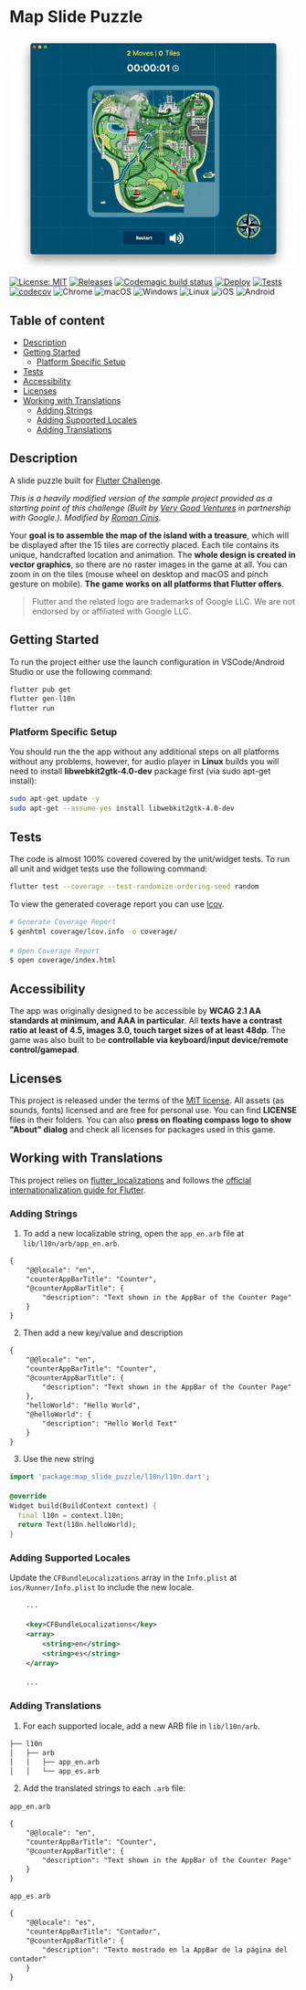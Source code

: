 # Map Slide Puzzle

![Preview][preview]

[![License: MIT][license_badge]][license_link]
[![Releases](https://img.shields.io/github/v/release/tsinis/slide_puzzle)](https://github.com/tsinis/slide_puzzle/releases)
[![Codemagic build status](https://api.codemagic.io/apps/62254e583ce15d170e3b522d/62254e583ce15d170e3b522c/status_badge.svg)](https://codemagic.io/apps/62254e583ce15d170e3b522d/62254e583ce15d170e3b522c/latest_build)
[![Deploy](https://github.com/tsinis/slide_puzzle/actions/workflows/deploy.yaml/badge.svg)](https://github.com/tsinis/slide_puzzle/actions/workflows/deploy.yaml)
[![Tests](https://github.com/tsinis/slide_puzzle/actions/workflows/tests.yaml/badge.svg)](https://github.com/tsinis/slide_puzzle/actions/workflows/tests.yaml)
[![codecov](https://codecov.io/gh/tsinis/slide_puzzle/branch/main/graph/badge.svg?token=FQF1LSGA1H)](https://codecov.io/gh/tsinis/slide_puzzle)
![Chrome](https://img.shields.io/badge/Chrome-✓-success?logo=google-chrome&logoColor=white)
![macOS](https://img.shields.io/badge/macOS-✓-success?logo=apple)
![Windows](https://img.shields.io/badge/Windows-✓-success?logo=windows)
![Linux](https://img.shields.io/badge/Linux-✓-success?logo=ubuntu&logoColor=white)
![iOS](https://img.shields.io/badge/iOS-✓-green?logo=apple)
![Android](https://img.shields.io/badge/Android-✓-green?logo=android&logoColor=white)

## Table of content

* [Description](#Description)
* [Getting Started](#Getting-Started)
  * [Platform Specific Setup](#Platform-Specific-Setup)
* [Tests](#Tests)
* [Accessibility](#Accessibility)
* [Licenses](#Licenses)
* [Working with Translations](#Working-with-Translations)
  * [Adding Strings](#Adding-Strings)
  * [Adding Supported Locales](#Adding-Supported-Locales)
  * [Adding Translations](#Adding-Translations)

## Description

A slide puzzle built for [Flutter Challenge](https://flutterhack.devpost.com/).

*This is a heavily modified version of the sample project provided as a starting point of this challenge (Built by [Very Good Ventures][very_good_ventures_link] in partnership with Google.). Modified by [Roman Cinis][roman_cinis_link].*

Your **goal is to assemble the map of the island with a treasure**, which will be displayed after the 15 tiles are correctly placed. Each tile contains its unique, handcrafted location and animation. The **whole design is created in vector graphics**, so there are no raster images in the game at all. You can zoom in on the tiles (mouse wheel on desktop and macOS and pinch gesture on mobile). **The game works on all platforms that Flutter offers**.

> Flutter and the related logo are trademarks of Google LLC. We are not endorsed by or affiliated with Google LLC.

## Getting Started

To run the project either use the launch configuration in VSCode/Android Studio or use the following command:

```sh
flutter pub get
flutter gen-l10n
flutter run
```

### Platform Specific Setup

You should run the the app without any additional steps on all platforms without any problems, however, for audio player in **Linux** builds you will need to install **libwebkit2gtk-4.0-dev** package first (via sudo apt-get install):

```sh
sudo apt-get update -y
sudo apt-get --assume-yes install libwebkit2gtk-4.0-dev
```

## Tests

The code is almost 100% covered covered by the unit/widget tests. To run all unit and widget tests use the following command:

```sh
flutter test --coverage --test-randomize-ordering-seed random
```

To view the generated coverage report you can use [lcov](https://github.com/linux-test-project/lcov).

```sh
# Generate Coverage Report
$ genhtml coverage/lcov.info -o coverage/

# Open Coverage Report
$ open coverage/index.html
```

## Accessibility

The app was originally designed to be accessible by **WCAG 2.1 AA standards at minimum, and AAA in particular**. All **texts have a contrast ratio at least of 4.5, images 3.0, touch target sizes of at least 48dp**. The game was also built to be **controllable via keyboard/input device/remote control/gamepad**.

## Licenses

This project is released under the terms of the [MIT license](./LICENSE). All assets (as sounds, fonts) licensed and are free for personal use. You can find **LICENSE** files in their folders. You can also **press on floating compass logo to show "About" dialog** and check all licenses for packages used in this game.

## Working with Translations

This project relies on [flutter_localizations][flutter_localizations_link] and follows the [official internationalization guide for Flutter][internationalization_link].

### Adding Strings

1. To add a new localizable string, open the `app_en.arb` file at `lib/l10n/arb/app_en.arb`.

```arb
{
    "@@locale": "en",
    "counterAppBarTitle": "Counter",
    "@counterAppBarTitle": {
        "description": "Text shown in the AppBar of the Counter Page"
    }
}
```

2. Then add a new key/value and description

```arb
{
    "@@locale": "en",
    "counterAppBarTitle": "Counter",
    "@counterAppBarTitle": {
        "description": "Text shown in the AppBar of the Counter Page"
    },
    "helloWorld": "Hello World",
    "@helloWorld": {
        "description": "Hello World Text"
    }
}
```

3. Use the new string

```dart
import 'package:map_slide_puzzle/l10n/l10n.dart';

@override
Widget build(BuildContext context) {
  final l10n = context.l10n;
  return Text(l10n.helloWorld);
}
```

### Adding Supported Locales

Update the `CFBundleLocalizations` array in the `Info.plist` at `ios/Runner/Info.plist` to include the new locale.

```xml
    ...

    <key>CFBundleLocalizations</key>
	<array>
		<string>en</string>
		<string>es</string>
	</array>

    ...
```

### Adding Translations

1. For each supported locale, add a new ARB file in `lib/l10n/arb`.

```
├── l10n
│   ├── arb
│   │   ├── app_en.arb
│   │   └── app_es.arb
```

2. Add the translated strings to each `.arb` file:

`app_en.arb`

```arb
{
    "@@locale": "en",
    "counterAppBarTitle": "Counter",
    "@counterAppBarTitle": {
        "description": "Text shown in the AppBar of the Counter Page"
    }
}
```

`app_es.arb`

```arb
{
    "@@locale": "es",
    "counterAppBarTitle": "Contador",
    "@counterAppBarTitle": {
        "description": "Texto mostrado en la AppBar de la página del contador"
    }
}
```

[coverage_badge]: coverage_badge.svg
[flutter_localizations_link]: https://api.flutter.dev/flutter/flutter_localizations/flutter_localizations-library.html
[internationalization_link]: https://flutter.dev/docs/development/accessibility-and-localization/internationalization
[license_badge]: https://img.shields.io/badge/license-MIT-yellow.svg
[license_link]: https://opensource.org/licenses/MIT
[roman_cinis_link]: https://github.com/tsinis
[very_good_ventures_link]: https://verygood.ventures/
[preview]: art/preview.gif
